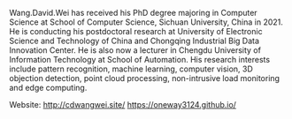 
Wang.David.Wei has received his PhD degree majoring in Computer Science at School of Computer Science, Sichuan University, China in 2021. He is conducting his postdoctoral research at University of Electronic Science and Technology of China and Chongqing Industrial Big Data Innovation Center. He is also now a lecturer in Chengdu University of Information Technology at School of Automation. His research interests include pattern recognition, machine learning, computer vision, 3D objection detection, point cloud processing, non-intrusive load monitoring and edge computing.

Website: 
http://cdwangwei.site/
https://oneway3124.github.io/



<!--
**oneway3124/oneway3124** is a ✨ _special_ ✨ repository because its `README.md` (this file) appears on your GitHub profile.

Here are some ideas to get you started:

- 🔭 I’m currently working on ...
- 🌱 I’m currently learning ...
- 👯 I’m looking to collaborate on ...
- 🤔 I’m looking for help with ...
- 💬 Ask me about ...
- 📫 How to reach me: ...
- 😄 Pronouns: ...
- ⚡ Fun fact: ...
-->
